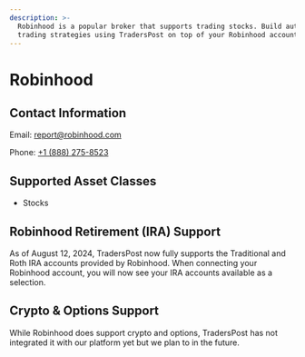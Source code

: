 ```yaml
---
description: >-
  Robinhood is a popular broker that supports trading stocks. Build automated
  trading strategies using TradersPost on top of your Robinhood account.
---
```


# Robinhood

## Contact Information

Email: [report@robinhood.com](mailto:report@robinhood.com)

Phone: [+1 (888) 275-8523](tel:18882758523)

## Supported Asset Classes

* Stocks

## Robinhood Retirement (IRA) Support

As of August 12, 2024, TradersPost now fully supports the Traditional and Roth IRA accounts provided by Robinhood. When connecting your Robinhood account, you will now see your IRA accounts available as a selection.

## Crypto & Options Support

While Robinhood does support crypto and options, TradersPost has not integrated it with our platform yet but we plan to in the future.
